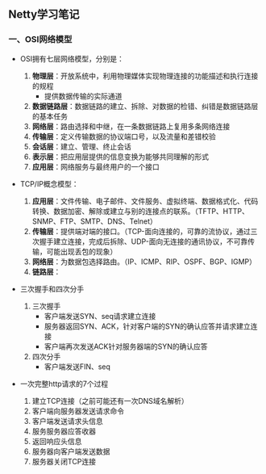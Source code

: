 ## Netty学习笔记
### 一、OSI网络模型
- OSI拥有七层网络模型，分别是：
  1. **物理层**：开放系统中，利用物理媒体实现物理连接的功能描述和执行连接的规程
     - 提供数据传输的实际通道
  2. **数据链路层**：数据链路的建立、拆除、对数据的检错、纠错是数据链路层的基本任务
  3. **网络层**：路由选择和中继，在一条数据链路上复用多条网络连接
  4. **传输层**：定义传输数据的协议端口号，以及流量和差错校验
  5. **会话层**：建立、管理、终止会话
  6. **表示层**：把应用层提供的信息变换为能够共同理解的形式
  7. **应用层**：网络服务与最终用户的一个接口

- TCP/IP概念模型：
  1. **应用层**：文件传输、电子邮件、文件服务、虚拟终端、数据格式化、代码转换、数据加密、解除或建立与别的连接点的联系。（TFTP、HTTP、SNMP、FTP、SMTP、DNS、Telnet）
  2. **传输层**：提供端对端的接口。（TCP-面向连接的，可靠的流协议，通过三次握手建立连接，完成后拆除、UDP-面向无连接的通讯协议，不可靠传输，可能出现丢包的现象）
  3. **网络层**：为数据包选择路由。（IP、ICMP、RIP、OSPF、BGP、IGMP）
  4. **链路层**：

- 三次握手和四次分手
  1. 三次握手
     - 客户端发送SYN、seq请求建立连接
     - 服务器返回SYN、ACK，针对客户端的SYN的确认应答并请求建立连接
     - 客户端再次发送ACK针对服务器端的SYN的确认应答
  2. 四次分手
     - 客户端发送FIN、seq

- 一次完整http请求的7个过程
  1. 建立TCP连接（之前可能还有一次DNS域名解析）
  2. 客户端向服务器发送请求命令
  3. 客户端发送请求头信息
  4. 服务服务器应答收器
  5. 返回响应头信息
  6. 服务器向客户端发送数据
  7. 服务器关闭TCP连接
